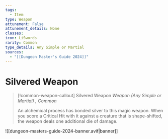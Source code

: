 ```yaml
---
tags:
  - Item
type: Weapon
attunement: False
attunement_details: None
classes:
icon: LiSwords
rarity: Common
type_details: Any Simple or Martial
sources: 
  - "[[Dungeon Master's Guide 2024]]"
---
```

# Silvered Weapon
>[!common-weapon-callout] Silvered Weapon
>_Weapon (Any Simple or Martial) , Common_
>
>An alchemical process has bonded silver to this magic weapon. When you score a Critical Hit with it against a creature that is shape-shifted, the weapon deals one additional die of damage.
>


![[dungeon-masters-guide-2024-banner.avif|banner]]